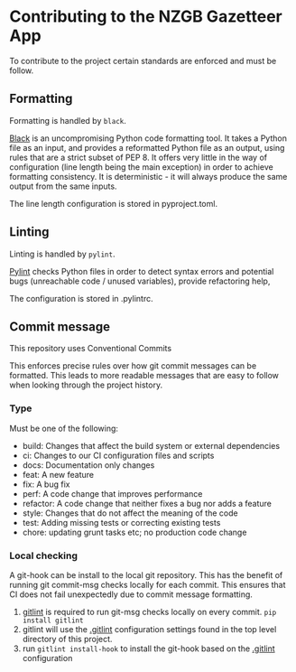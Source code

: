 
# Contributing to the NZGB Gazetteer App
To contribute to the project certain standards are enforced and must be follow.

## Formatting

Formatting is handled by `black`.

[Black](https://github.com/psf/black) is an uncompromising Python code formatting tool. It takes a Python file as an input, and provides a reformatted Python file as an output, using rules that are a strict subset of PEP 8. It offers very little in the way of configuration (line length being the main exception) in order to achieve formatting consistency. It is deterministic - it will always produce the same output from the same inputs.

The line length configuration is stored in pyproject.toml.

## Linting

Linting is handled by `pylint`.

[Pylint](https://www.pylint.org/) checks Python files in order to detect
syntax errors and potential bugs (unreachable code / unused variables), provide refactoring help,

The configuration is stored in .pylintrc.

## Commit message

This repository uses Conventional Commits

This enforces precise rules over how git commit messages can be formatted.
This leads to more readable messages that are easy to follow when looking
through the project history.


### Type

Must be one of the following:

- build: Changes that affect the build system or external dependencies
- ci: Changes to our CI configuration files and scripts
- docs: Documentation only changes
- feat: A new feature
- fix: A bug fix
- perf: A code change that improves performance
- refactor: A code change that neither fixes a bug nor adds a feature
- style: Changes that do not affect the meaning of the code
- test: Adding missing tests or correcting existing tests
- chore: updating grunt tasks etc; no production code change


### Local checking
A git-hook can be install to the local git repository.
This has the benefit of running git commit-msg checks locally for each commit.
This ensures that CI does not fail unexpectedly due to commit message formatting.


1. [gitlint](https://jorisroovers.com/gitlint/) is required to run git-msg checks locally on every commit.
`pip install gitlint`
2. gitlint will use the [.gitlint](.gitlint) configuration settings found in the top level directory of this project.
3. run `gitlint install-hook` to install the git-hook based on the [.gitlint](.gitlint) configuration
